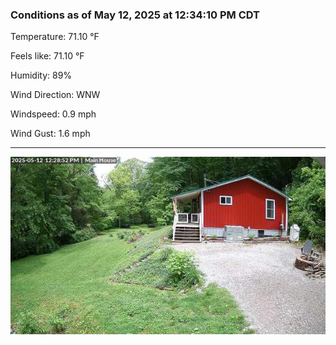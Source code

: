 ### Conditions as of May 12, 2025 at 12:34:10 PM CDT 

Temperature: 71.10 &deg;F

Feels like: 71.10 &deg;F

Humidity: 89%

Wind Direction: WNW

Windspeed: 0.9 mph

Wind Gust: 1.6 mph

---

<img src="./images/latest.jpeg"/>

